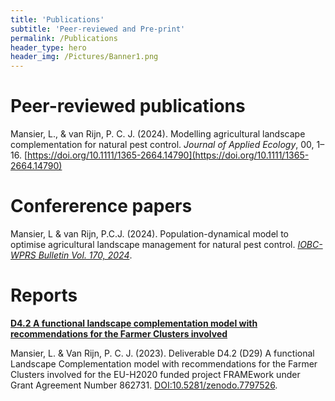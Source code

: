 ```yaml
---
title: 'Publications'
subtitle: 'Peer-reviewed and Pre-print'
permalink: /Publications
header_type: hero
header_img: /Pictures/Banner1.png
---
```


# Peer-reviewed publications

Mansier, L., & van Rijn, P. C. J. (2024). Modelling agricultural landscape complementation for natural pest control. *Journal of Applied Ecology*, 00, 1–16. [https://doi.org/10.1111/1365-2664.14790](https://doi.org/10.1111/1365-2664.14790)

# Confererence papers

Mansier, L & van Rijn, P.C.J. (2024). Population-dynamical model to optimise agricultural landscape management for natural pest control. [*IOBC-WPRS Bulletin Vol. 170, 2024*](https://iobc-wprs.org/product/iobc-wprs-bulletin-vol-170-2024/).

# Reports

**[D4.2 A functional landscape complementation model with recommendations for the Farmer Clusters involved]( https://www.researchgate.net/publication/370083771_D42_A_functional_landscape_complementation_model_with_recommendations_for_the_Farmer_Clusters_involved)**

Mansier, L. & Van Rijn, P. C. J. (2023). Deliverable D4.2 (D29) A functional Landscape Complementation model with recommendations for the Farmer Clusters involved for the EU-H2020 funded project FRAMEwork under Grant Agreement Number 862731. [DOI:10.5281/zenodo.7797526](https://zenodo.org/record/7797526). 
